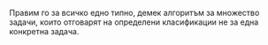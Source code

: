 Правим го за всичко едно типно, демек алгоритъм за множество задачи, които отговарят на определени класификации не за една конкретна задача.